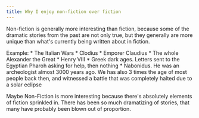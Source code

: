 ```yaml
---
title: Why I enjoy non-fiction over fiction
---
```

Non-fiction is generally more interesting than fiction, because some of the
dramatic stories from the past are not only true, but they generally are more
unique than what's currently being written about in fiction.

Example:
    * The Italian Wars
    * Clodius
    * Emporer Claudius
    * The whole Alexander the Great
    * Henry VIII
    * Greek dark ages.  Letters sent to the Egyptian Pharoh asking for help,
      then nothing
    * Nabonidus.  He was an archeologist almost 3000 years ago.  We has also 3
      times the age of most people back then, and witnessed a battle that was
      completely halted due to a solar eclipse

Maybe Non-Fiction is more interesting because there's absolutely elements of
fiction sprinkled in.  There has been so much dramatizing of stories, that many
have probably been blown out of proportion.
